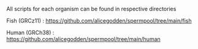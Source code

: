 All scripts for each organism can be found in respective directories

Fish (GRCz11) : https://github.com/alicegodden/spermpool/tree/main/fish

Human (GRCh38) : https://github.com/alicegodden/spermpool/tree/main/human
